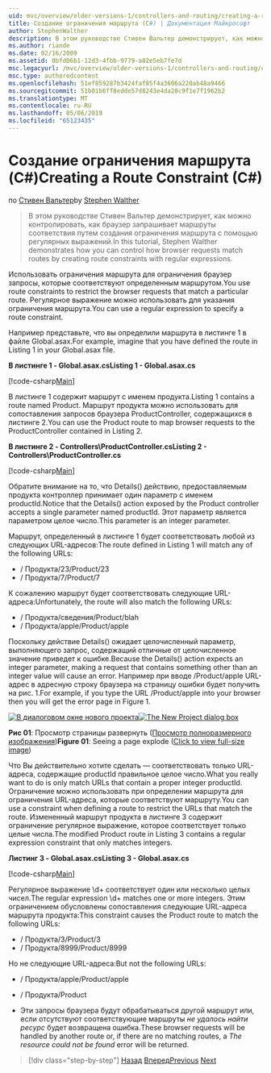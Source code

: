 ```yaml
---
uid: mvc/overview/older-versions-1/controllers-and-routing/creating-a-route-constraint-cs
title: Создание ограничения маршрута (C#) | Документация Майкрософт
author: StephenWalther
description: В этом руководстве Стивен Вальтер демонстрирует, как можно контролировать, как браузер запрашивает маршруты соответствия путем создания ограничения маршрута с помощью регулярных выражений.
ms.author: riande
ms.date: 02/16/2009
ms.assetid: 0bfd06b1-12d3-4fbb-9779-a82e5eb7fe7d
msc.legacyurl: /mvc/overview/older-versions-1/controllers-and-routing/creating-a-route-constraint-cs
msc.type: authoredcontent
ms.openlocfilehash: 51ef859287b3424faf85f4a3606a220ab48a9466
ms.sourcegitcommit: 51b01b6ff8edde57d8243e4da28c9f1e7f1962b2
ms.translationtype: MT
ms.contentlocale: ru-RU
ms.lasthandoff: 05/06/2019
ms.locfileid: "65123435"
---
```

# <a name="creating-a-route-constraint-c"></a><span data-ttu-id="b5cb3-103">Создание ограничения маршрута (C#)</span><span class="sxs-lookup"><span data-stu-id="b5cb3-103">Creating a Route Constraint (C#)</span></span>

<span data-ttu-id="b5cb3-104">по [Стивен Вальтер](https://github.com/StephenWalther)</span><span class="sxs-lookup"><span data-stu-id="b5cb3-104">by [Stephen Walther](https://github.com/StephenWalther)</span></span>

> <span data-ttu-id="b5cb3-105">В этом руководстве Стивен Вальтер демонстрирует, как можно контролировать, как браузер запрашивает маршруты соответствия путем создания ограничения маршрута с помощью регулярных выражений.</span><span class="sxs-lookup"><span data-stu-id="b5cb3-105">In this tutorial, Stephen Walther demonstrates how you can control how browser requests match routes by creating route constraints with regular expressions.</span></span>

<span data-ttu-id="b5cb3-106">Использовать ограничения маршрута для ограничения браузер запросы, которые соответствуют определенным маршрутом.</span><span class="sxs-lookup"><span data-stu-id="b5cb3-106">You use route constraints to restrict the browser requests that match a particular route.</span></span> <span data-ttu-id="b5cb3-107">Регулярное выражение можно использовать для указания ограничения маршрута.</span><span class="sxs-lookup"><span data-stu-id="b5cb3-107">You can use a regular expression to specify a route constraint.</span></span>

<span data-ttu-id="b5cb3-108">Например представьте, что вы определили маршрута в листинге 1 в файле Global.asax.</span><span class="sxs-lookup"><span data-stu-id="b5cb3-108">For example, imagine that you have defined the route in Listing 1 in your Global.asax file.</span></span>

<span data-ttu-id="b5cb3-109">**В листинге 1 - Global.asax.cs**</span><span class="sxs-lookup"><span data-stu-id="b5cb3-109">**Listing 1 - Global.asax.cs**</span></span>

[!code-csharp[Main](creating-a-route-constraint-cs/samples/sample1.cs)]

<span data-ttu-id="b5cb3-110">В листинге 1 содержит маршрут с именем продукта.</span><span class="sxs-lookup"><span data-stu-id="b5cb3-110">Listing 1 contains a route named Product.</span></span> <span data-ttu-id="b5cb3-111">Маршрут продукта можно использовать для сопоставления запросов браузера ProductController, содержащихся в листинге 2.</span><span class="sxs-lookup"><span data-stu-id="b5cb3-111">You can use the Product route to map browser requests to the ProductController contained in Listing 2.</span></span>

<span data-ttu-id="b5cb3-112">**В листинге 2 - Controllers\ProductController.cs**</span><span class="sxs-lookup"><span data-stu-id="b5cb3-112">**Listing 2 - Controllers\ProductController.cs**</span></span>

[!code-csharp[Main](creating-a-route-constraint-cs/samples/sample2.cs)]

<span data-ttu-id="b5cb3-113">Обратите внимание на то, что Details() действию, предоставляемым продукта контроллер принимает один параметр с именем productId.</span><span class="sxs-lookup"><span data-stu-id="b5cb3-113">Notice that the Details() action exposed by the Product controller accepts a single parameter named productId.</span></span> <span data-ttu-id="b5cb3-114">Этот параметр является параметром целое число.</span><span class="sxs-lookup"><span data-stu-id="b5cb3-114">This parameter is an integer parameter.</span></span>

<span data-ttu-id="b5cb3-115">Маршрут, определенный в листинге 1 будет соответствовать любой из следующих URL-адресов:</span><span class="sxs-lookup"><span data-stu-id="b5cb3-115">The route defined in Listing 1 will match any of the following URLs:</span></span>

- <span data-ttu-id="b5cb3-116">/ Продукта/23</span><span class="sxs-lookup"><span data-stu-id="b5cb3-116">/Product/23</span></span>
- <span data-ttu-id="b5cb3-117">/ Продукта/7</span><span class="sxs-lookup"><span data-stu-id="b5cb3-117">/Product/7</span></span>

<span data-ttu-id="b5cb3-118">К сожалению маршрут будет соответствовать следующие URL-адреса:</span><span class="sxs-lookup"><span data-stu-id="b5cb3-118">Unfortunately, the route will also match the following URLs:</span></span>

- <span data-ttu-id="b5cb3-119">/ Продукта/сведения</span><span class="sxs-lookup"><span data-stu-id="b5cb3-119">/Product/blah</span></span>
- <span data-ttu-id="b5cb3-120">/ Продукта/apple</span><span class="sxs-lookup"><span data-stu-id="b5cb3-120">/Product/apple</span></span>

<span data-ttu-id="b5cb3-121">Поскольку действие Details() ожидает целочисленный параметр, выполняющего запрос, содержащий отличные от целочисленное значение приведет к ошибке.</span><span class="sxs-lookup"><span data-stu-id="b5cb3-121">Because the Details() action expects an integer parameter, making a request that contains something other than an integer value will cause an error.</span></span> <span data-ttu-id="b5cb3-122">Например при вводе /Product/apple URL-адрес в адресную строку браузера на страницу ошибки будет получить на рис. 1.</span><span class="sxs-lookup"><span data-stu-id="b5cb3-122">For example, if you type the URL /Product/apple into your browser then you will get the error page in Figure 1.</span></span>

<span data-ttu-id="b5cb3-123">[![В диалоговом окне нового проекта](creating-a-route-constraint-cs/_static/image1.jpg)](creating-a-route-constraint-cs/_static/image1.png)</span><span class="sxs-lookup"><span data-stu-id="b5cb3-123">[![The New Project dialog box](creating-a-route-constraint-cs/_static/image1.jpg)](creating-a-route-constraint-cs/_static/image1.png)</span></span>

<span data-ttu-id="b5cb3-124">**Рис 01**: Просмотр страницы развернуть ([Просмотр полноразмерного изображения](creating-a-route-constraint-cs/_static/image2.png))</span><span class="sxs-lookup"><span data-stu-id="b5cb3-124">**Figure 01**: Seeing a page explode ([Click to view full-size image](creating-a-route-constraint-cs/_static/image2.png))</span></span>

<span data-ttu-id="b5cb3-125">Что Вы действительно хотите сделать — соответствовать только URL-адреса, содержащие productId правильное целое число.</span><span class="sxs-lookup"><span data-stu-id="b5cb3-125">What you really want to do is only match URLs that contain a proper integer productId.</span></span> <span data-ttu-id="b5cb3-126">Ограничение можно использовать при определении маршрута для ограничения URL-адреса, которые соответствуют маршруту.</span><span class="sxs-lookup"><span data-stu-id="b5cb3-126">You can use a constraint when defining a route to restrict the URLs that match the route.</span></span> <span data-ttu-id="b5cb3-127">Измененный маршрут продукта в листинге 3 содержит ограничение регулярное выражение, которое соответствует только целые числа.</span><span class="sxs-lookup"><span data-stu-id="b5cb3-127">The modified Product route in Listing 3 contains a regular expression constraint that only matches integers.</span></span>

<span data-ttu-id="b5cb3-128">**Листинг 3 - Global.asax.cs**</span><span class="sxs-lookup"><span data-stu-id="b5cb3-128">**Listing 3 - Global.asax.cs**</span></span>

[!code-csharp[Main](creating-a-route-constraint-cs/samples/sample3.cs)]

<span data-ttu-id="b5cb3-129">Регулярное выражение \d+ соответствует один или несколько целых чисел.</span><span class="sxs-lookup"><span data-stu-id="b5cb3-129">The regular expression \d+ matches one or more integers.</span></span> <span data-ttu-id="b5cb3-130">Этим ограничением обусловлены сопоставления следующие URL-адреса маршрута продукта:</span><span class="sxs-lookup"><span data-stu-id="b5cb3-130">This constraint causes the Product route to match the following URLs:</span></span>

- <span data-ttu-id="b5cb3-131">/ Продукта/3</span><span class="sxs-lookup"><span data-stu-id="b5cb3-131">/Product/3</span></span>
- <span data-ttu-id="b5cb3-132">/ Продукта/8999</span><span class="sxs-lookup"><span data-stu-id="b5cb3-132">/Product/8999</span></span>

<span data-ttu-id="b5cb3-133">Но не следующие URL-адреса:</span><span class="sxs-lookup"><span data-stu-id="b5cb3-133">But not the following URLs:</span></span>

- <span data-ttu-id="b5cb3-134">/ Продукта/apple</span><span class="sxs-lookup"><span data-stu-id="b5cb3-134">/Product/apple</span></span>
- <span data-ttu-id="b5cb3-135">/ Продукта</span><span class="sxs-lookup"><span data-stu-id="b5cb3-135">/Product</span></span>

- <span data-ttu-id="b5cb3-136">Эти запросы браузера будут обрабатываться другой маршрут или, если отсутствуют соответствующие маршруты *не удалось найти ресурс* будет возвращена ошибка.</span><span class="sxs-lookup"><span data-stu-id="b5cb3-136">These browser requests will be handled by another route or, if there are no matching routes, a *The resource could not be found* error will be returned.</span></span>

> [!div class="step-by-step"]
> <span data-ttu-id="b5cb3-137">[Назад](creating-custom-routes-cs.md)
> [Вперед](creating-a-custom-route-constraint-cs.md)</span><span class="sxs-lookup"><span data-stu-id="b5cb3-137">[Previous](creating-custom-routes-cs.md)
[Next](creating-a-custom-route-constraint-cs.md)</span></span>
